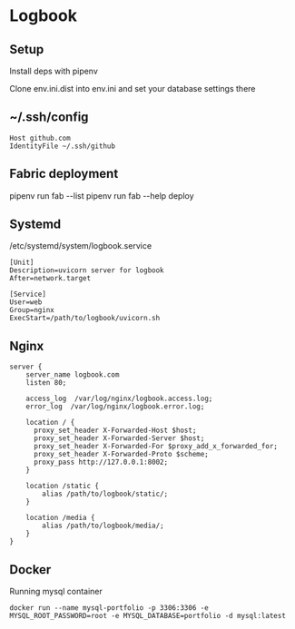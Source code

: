 Logbook
=======

Setup
-----
Install deps with pipenv

Clone env.ini.dist into env.ini and set your database settings there

~/.ssh/config
-----------
```
Host github.com
IdentityFile ~/.ssh/github
```

Fabric deployment
-----------------
pipenv run fab --list
pipenv run fab --help deploy

Systemd
-------
/etc/systemd/system/logbook.service
```
[Unit]
Description=uvicorn server for logbook
After=network.target

[Service]
User=web
Group=nginx
ExecStart=/path/to/logbook/uvicorn.sh
```

Nginx
-----
```
server {
    server_name logbook.com
    listen 80;

    access_log  /var/log/nginx/logbook.access.log;
    error_log  /var/log/nginx/logbook.error.log;

    location / {
      proxy_set_header X-Forwarded-Host $host;
      proxy_set_header X-Forwarded-Server $host;
      proxy_set_header X-Forwarded-For $proxy_add_x_forwarded_for;
      proxy_set_header X-Forwarded-Proto $scheme;
      proxy_pass http://127.0.0.1:8002;
    }

    location /static {
        alias /path/to/logbook/static/;
    }

    location /media {
        alias /path/to/logbook/media/;
    }    
}
```

Docker
------
Running mysql container
```shell
docker run --name mysql-portfolio -p 3306:3306 -e MYSQL_ROOT_PASSWORD=root -e MYSQL_DATABASE=portfolio -d mysql:latest
```
